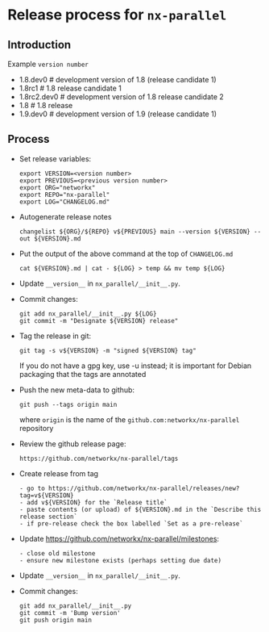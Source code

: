 # Release process for `nx-parallel`

## Introduction

Example `version number`

- 1.8.dev0 # development version of 1.8 (release candidate 1)
- 1.8rc1 # 1.8 release candidate 1
- 1.8rc2.dev0 # development version of 1.8 release candidate 2
- 1.8 # 1.8 release
- 1.9.dev0 # development version of 1.9 (release candidate 1)

## Process

- Set release variables:

      export VERSION=<version number>
      export PREVIOUS=<previous version number>
      export ORG="networkx"
      export REPO="nx-parallel"
      export LOG="CHANGELOG.md"

- Autogenerate release notes

      changelist ${ORG}/${REPO} v${PREVIOUS} main --version ${VERSION} --out ${VERSION}.md

- Put the output of the above command at the top of `CHANGELOG.md`

      cat ${VERSION}.md | cat - ${LOG} > temp && mv temp ${LOG}

- Update `__version__` in `nx_parallel/__init__.py`.

- Commit changes:

      git add nx_parallel/__init__.py ${LOG}
      git commit -m "Designate ${VERSION} release"

- Tag the release in git:

      git tag -s v${VERSION} -m "signed ${VERSION} tag"

  If you do not have a gpg key, use -u instead; it is important for
  Debian packaging that the tags are annotated

- Push the new meta-data to github:

      git push --tags origin main

  where `origin` is the name of the `github.com:networkx/nx-parallel`
  repository

- Review the github release page:

      https://github.com/networkx/nx-parallel/tags

- Create release from tag

      - go to https://github.com/networkx/nx-parallel/releases/new?tag=v${VERSION}
      - add v${VERSION} for the `Release title`
      - paste contents (or upload) of ${VERSION}.md in the `Describe this release section`
      - if pre-release check the box labelled `Set as a pre-release`

- Update https://github.com/networkx/nx-parallel/milestones:

      - close old milestone
      - ensure new milestone exists (perhaps setting due date)

- Update `__version__` in `nx_parallel/__init__.py`.

- Commit changes:

      git add nx_parallel/__init__.py
      git commit -m 'Bump version'
      git push origin main
